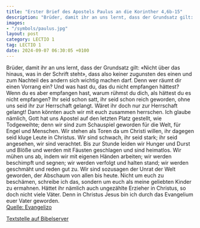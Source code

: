 ```yaml
---
title: "Erster Brief des Apostels Paulus an die Korinther 4,6b-15"
description: "Brüder, damit ihr an uns lernt, dass der Grundsatz gilt: «Nicht über das hinaus, was in der Schrift steht», dass also keiner zugunsten des einen und zum Nachteil des andern sich wichtig machen darf. Denn wer räumt dir einen Vorrang ein? Und was hast du, das du nicht empfangen hät...."
images:
- "/symbols/paulus.jpg"
layout: post
category: LECTIO 1
tag: LECTIO 1
date: 2024-09-07 06:30:05 +0100
---
```

Brüder, damit ihr an uns lernt, dass der Grundsatz gilt: «Nicht über das hinaus, was in der Schrift steht», dass also keiner zugunsten des einen und zum Nachteil des andern sich wichtig machen darf.
Denn wer räumt dir einen Vorrang ein? Und was hast du, das du nicht empfangen hättest? Wenn du es aber empfangen hast, warum rühmst du dich, als hättest du es nicht empfangen?
Ihr seid schon satt, ihr seid schon reich geworden, ohne uns seid ihr zur Herrschaft gelangt.<!--more--> Wäret ihr doch nur zur Herrschaft gelangt! Dann könnten auch wir mit euch zusammen herrschen.
Ich glaube nämlich, Gott hat uns Apostel auf den letzten Platz gestellt, wie Todgeweihte; denn wir sind zum Schauspiel geworden für die Welt, für Engel und Menschen.
Wir stehen als Toren da um Christi willen, ihr dagegen seid kluge Leute in Christus. Wir sind schwach, ihr seid stark; ihr seid angesehen, wir sind verachtet.
Bis zur Stunde leiden wir Hunger und Durst und Blöße und werden mit Fäusten geschlagen und sind heimatlos.
Wir mühen uns ab, indem wir mit eigenen Händen arbeiten; wir werden beschimpft und segnen; wir werden verfolgt und halten stand;
wir werden geschmäht und reden gut zu. Wir sind sozusagen der Unrat der Welt geworden, der Abschaum von allen bis heute.
Nicht um euch zu beschämen, schreibe ich das, sondern um euch als meine geliebten Kinder zu ermahnen.
Hättet ihr nämlich auch ungezählte Erzieher in Christus, so doch nicht viele Väter. Denn in Christus Jesus bin ich durch das Evangelium euer Vater geworden.<br>
[Quelle: Evangelizo](https://evangeliumtagfuertag.org/DE/gospel)

[Textstelle auf Bibelserver](https://www.bibleserver.com/EU/1.Korinther4,6b-15)
